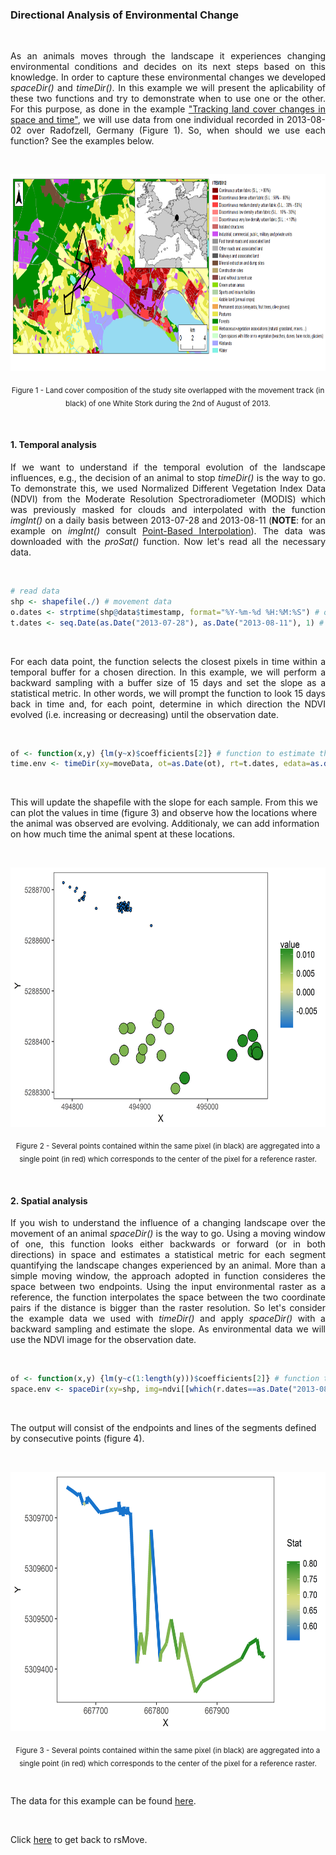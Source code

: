 ### Directional Analysis of Environmental Change

<br>

<p align="justify">
As an animals moves through the landscape it experiences changing environmental conditions and decides on its next steps based on this knowledge. In order to capture these environmental changes we developed <i>spaceDir()</i> and <i>timeDir()</i>. In this example we will present the aplicability of these two functions and try to demonstrate when to use one or the other. For this purpose, as done in the example <a href="https://github.com/RRemelgado/README_data/blob/master/rsMove/example_2.md">"Tracking land cover changes in space and time"</a>, we will use data from one individual recorded in 2013-08-02 over Radofzell, Germany (Figure 1). So, when should we use each function? See the examples below.
</p> 

<br>

<p align="center"><img width="800" height="315" src="https://github.com/RRemelgado/README_data/blob/master/rsMove/Figure-1_example-2.png"></p>

<p align="center"><sub>Figure 1 - Land cover composition of the study site overlapped with the movement track (in black) of one White Stork during the 2nd of August of 2013.</sub></p>

<br>

#### 1. Temporal analysis

<p align="justify">
If we want to understand if the temporal evolution of the landscape influences, e.g., the decision of an animal to stop <i>timeDir()</i> is the way to go. To demonstrate this, we used Normalized Different Vegetation Index Data (NDVI) from the Moderate Resolution Spectroradiometer (MODIS) which was previously masked for clouds and interpolated with the function <i>imgInt()</i> on a daily basis between 2013-07-28 and 2013-08-11 (<b>NOTE</b>: for an example on <i>imgInt()</i> consult <a href="https://github.com/RRemelgado/README_data/blob/master/rsMove/example_5.md">Point-Based Interpolation</a>). The data was downloaded with the <i>proSat()</i> function. Now let's read all the necessary data.
</p>

<br>

```R
# read data
shp <- shapefile(./) # movement data
o.dates <- strptime(shp@data$timestamp, format="%Y-%m-%d %H:%M:%S") # observation dates
t.dates <- seq.Date(as.Date("2013-07-28"), as.Date("2013-08-11"), 1) # interpolation dates
```

<br>

<p align="justify">
For each data point, the function selects the closest pixels in time within a temporal buffer for a chosen direction. In this example, we will perform a backward sampling with a buffer size of 15 days and set the slope as a statistical metric. In other words, we will prompt the function to look 15 days back in time and, for each point, determine in which direction the NDVI evolved (i.e. increasing or decreasing) until the observation date.
</p>

<br>

```R
of <- function(x,y) {lm(y~x)$coefficients[2]} # function to estimate the slope (x=time and y=NDVI)
time.env <- timeDir(xy=moveData, ot=as.Date(ot), rt=t.dates, edata=as.data.frame(int.ndvi), dir="both", mws=10, fun=of)
```

<br>

This will update the shapefile with the slope for each sample. From this we can plot the values in time (figure 3) and observe how the locations where the animal was observed are evolving. Additionaly, we can add information on how much time the animal spent at these locations.

<br>

<p align="center"><img width="605" height="415" src="https://github.com/RRemelgado/README_data/blob/master/rsMove/Figure-2_example-3.png"></p>

<p align="center"><sub>Figure 2 - Several points contained within the same pixel (in black) are aggregated into a single point (in red) which corresponds to the center of the pixel for a reference raster.</sub></p>

<br>

#### 2. Spatial analysis

<p align="justify">
If you wish to understand the influence of a changing landscape over the movement of an animal <i>spaceDir()</i> is the way to go. Using a moving window of one, this function looks either backwards or forward (or in both directions) in space and estimates a statistical metric for each segment quantifying the landscape changes experienced by an animal. More than a simple moving window, the approach adopted in function consideres the space between two endpoints. Using the input environmental raster as a reference, the function interpolates the space between the two coordinate pairs if the distance is bigger than the raster resolution. So let's consider the example data we used with <i>timeDir()</i> and apply <i>spaceDir()</i> with a backward sampling and estimate the slope. As environmental data we will use the NDVI image for the observation date.
</p>

<br>

```R
of <- function(x,y) {lm(y~c(1:length(y)))$coefficients[2]} # function to estimate the slope (x=time and y=NDVI)
space.env <- spaceDir(xy=shp, img=ndvi[[which(r.dates==as.Date("2013-08-04"))]], dir="bwd", of=of)
```

<br>

The output will consist of the endpoints and lines of the segments defined by consecutive points (figure 4).

<br>


<p align="center"><img width="605" height="415" src="https://github.com/RRemelgado/README_data/blob/master/rsMove/Figure-3_example-3.png"></p>

<p align="center"><sub>Figure 3 - Several points contained within the same pixel (in black) are aggregated into a single point (in red) which corresponds to the center of the pixel for a reference raster.</sub></p>


<br>

The data for this example can be found <a href="https://github.com/RRemelgado/README_data/blob/master/rsMove/Example_3.zip">here</a>.

<br>

Click  <a href="https://github.com/RRemelgado/rsMove/">here</a> to get back to rsMove.

<br>
